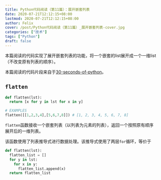 ```yaml
---
title: Python代码阅读（第11篇）：展开嵌套列表
date: 2020-07-21T12:12:15+08:00
lastmod: 2020-07-21T12:12:15+08:00
author: Felix
cover: /post/Python代码阅读（第11篇）_展开嵌套列表-cover.jpg
categories: ["技术"]
tags: ["Python"]
draft: false
---
```


本篇阅读的代码实现了展开嵌套列表的功能，将一个嵌套的list展开成一个一维list（不改变原有列表的顺序）。

本篇阅读的代码片段来自于[30-seconds-of-python](https://github.com/30-seconds/30-seconds-of-python)。

<!--more-->

## `flatten`

```python
def flatten(lst):
  return [x for y in lst for x in y]

# EXAMPLES
flatten([[1,2,3,4],[5,6,7,8]]) # [1, 2, 3, 4, 5, 6, 7, 8]
```

`flatten`函数接收一个嵌套列表（以列表为元素的列表），返回一个按照原有顺序展开后的一维列表。

该函数使用了列表推导式进行数据处理。该推导式使用了两层`for`循环，等价于

```python
def flatten(lst):
  flatten_list = []
  for y in lst:
    for x in y:
      flatten_list.append(x)
  return flatten_list
```

